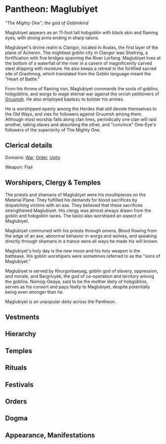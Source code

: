# Pantheon: Maglubiyet
*"The Mighty One"; the god of Goblinkind*

Maglubiyet appears as an 11-foot tall hobgoblin with black skin and flaming eyes, with strong arms ending in sharp talons.

Maglubiyet's divine realm is Clangor, located in Avalas, the first layer of the plane of Acheron. The mightiest goblin city in Clangor was Shetring, a fortification with five bridges spanning the River Lorfang. Maglubiyet lives at the bottom of a waterfall of the river in a cavern of magnificently carved steel dripping with moisture. He also keeps a retreat in the fortified sacred site of Grashmog, which translated from the Goblin language meant the "Heart of Battle."

From his throne of flaming iron, Maglubiyet commands the souls of goblins, hobgoblins, and worgs to wage eternal war against the orcish petitioners of [Gruumsh](Gruumsh.md). He also employed baatezu to bolster his armies.

He is worshipped openly among the Hordes that still devote themselves to the Old Ways, and vies for followers against Gruumsh among them. Although most worship falls along clan lines, periodically one clan will raid another, taking slaves and absorbing the other, and "convince" One-Eye's followers of the superiority of The Mighty One.

## Clerical details
Domains: [War](../../Classes/Cleric/War.md), [Order](../../Classes/Cleric/Order.md), [Unity](../../Classes/Cleric/Unity.md)

Weapon: Flail

## Worshipers, Clergy & Temples
The priests and shamans of Maglubiyet were his mouthpieces on the Material Plane. They fulfilled his demands for blood sacrifices by dispatching victims with an axe. They believed that these sacrifices strengthened Maglubiyet. His clergy was almost always drawn from the goblin and hobgoblin races. The tasloi also worshiped an aspect of Maglubiyet.

Maglubiyet communed with his priests through omens. Blood flowing from the edge of an axe, abnormal behavior in worgs and wolves, and speaking directly through shamans in a trance were all ways he made his will known.

Maglubiyet's holy day is the new moon and his holy weapon is the battleaxe. His goblin worshipers were sometimes referred to as the "sons of Maglubiyet."

Maglubiyet is served by Khurgorbaeyag, goblin god of slavery, oppression, and morale, and Bargrivyek, the god of co-operation and territory among the goblins. Nomog-Geaya, said to be the mother diety of hobgoblins, serves as his consort and pays fealty to Maglubiyet, despite potentially being even stronger than he.

Maglubiyet is an unpopular deity across the Pantheon.

## Vestments

## Hierarchy

## Temples

## Rituals

## Festivals

## Orders

## Dogma

## Appearance, Manifestations
